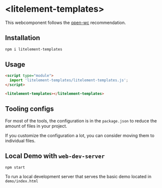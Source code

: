 # \<litelement-templates>

This webcomponent follows the [open-wc](https://github.com/open-wc/open-wc) recommendation.

## Installation

```bash
npm i litelement-templates
```

## Usage

```html
<script type="module">
  import 'litelement-templates/litelement-templates.js';
</script>

<litelement-templates></litelement-templates>
```



## Tooling configs

For most of the tools, the configuration is in the `package.json` to reduce the amount of files in your project.

If you customize the configuration a lot, you can consider moving them to individual files.

## Local Demo with `web-dev-server`

```bash
npm start
```

To run a local development server that serves the basic demo located in `demo/index.html`
